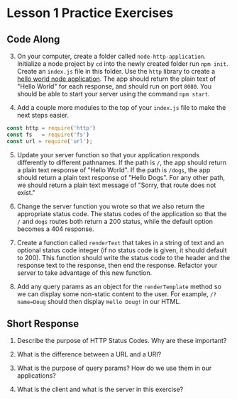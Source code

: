 # Lesson 1 Practice Exercises

## Code Along

3. On your computer, create a folder called `node-http-application`. Initialize a node project by `cd` into the newly created folder run `npm init`. Create an `index.js` file in this folder. Use the `http` library to create a [hello world node application](https://nodejs.org/en/knowledge/HTTP/servers/how-to-create-a-HTTP-server/). The app should return the plain text of "Hello World" for each response, and should run on port `8080`. You should be able to start your server using the command `npm start`.

4. Add a couple more modules to the top of your `index.js` file to make the next steps easier.

```js
const http = require('http')
const fs   = require('fs')
const url = require('url');
```

5. Update your server function so that your application responds differently to different pathnames. If the path is `/`, the app should return a plain text response of "Hello World". If the path is `/dogs`, the app should return a plain text response of "Hello Dogs". For any other path, we should return a plain text message of "Sorry, that route does not exist."

6. Change the server function you wrote so that we also return the appropriate status code. The status codes of the application so that the `/` and `dogs` routes both return a 200 status, while the default option becomes a 404 response.

7. Create a function called `renderText` that takes in a string of text and an optional status code integer (if no status code is given, it should default to 200). This function should write the status code to the header and the response text to the response, then end the response. Refactor your server to take advantage of this new function.

8. Add any query params as an object for the `renderTemplate` method so we can display some non-static content to the user. For example, `/?name=Doug` should then display `Hello Doug!` in our HTML.


## Short Response

1. Describe the purpose of HTTP Status Codes. Why are these important?

2. What is the difference between a URL and a URI?

3. What is the purpose of query params? How do we use them in our applications?

4. What is the client and what is the server in this exercise?
